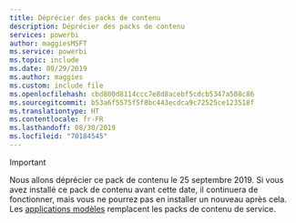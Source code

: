 ```yaml
---
title: Déprécier des packs de contenu
description: Déprécier des packs de contenu
services: powerbi
author: maggiesMSFT
ms.service: powerbi
ms.topic: include
ms.date: 08/29/2019
ms.author: maggies
ms.custom: include file
ms.openlocfilehash: cbd800d8114ccc7e8d8acebf5cdcb5347a508c86
ms.sourcegitcommit: b53a6f5575f5f8bc443ecdca9c72525ce123518f
ms.translationtype: HT
ms.contentlocale: fr-FR
ms.lasthandoff: 08/30/2019
ms.locfileid: "70184545"
---
```

>[!IMPORTANT]
>Nous allons déprécier ce pack de contenu le 25 septembre 2019. Si vous avez installé ce pack de contenu avant cette date, il continuera de fonctionner, mais vous ne pourrez pas en installer un nouveau après cela. Les [applications modèles](https://docs.microsoft.com/power-bi/service-template-apps-overview) remplacent les packs de contenu de service.